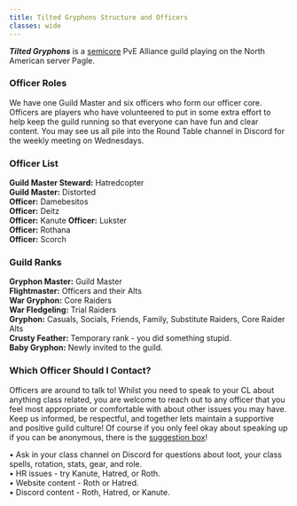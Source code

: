 ```yaml
---
title: Tilted Gryphons Structure and Officers
classes: wide
---
```

**_Tilted Gryphons_** is a [semicore](/pages/semicore) PvE Alliance guild playing on the North American server Pagle. <br />

### Officer Roles
We have one Guild Master and six officers who form our officer core. Officers are players who have volunteered to put in some extra effort to help keep the guild running so that everyone can have fun and clear content. You may see us all pile into the Round Table channel in Discord for the weekly meeting on Wednesdays.

### Officer List
**Guild Master Steward:** Hatredcopter <br />
**Guild Master:** Distorted <br />
**Officer:** Damebesitos <br />
**Officer:** Deitz <br />
**Officer:** Kanute
**Officer:** Lukster <br />
**Officer:** Rothana <br />
**Officer:** Scorch <br />

### Guild Ranks
**Gryphon Master:** Guild Master <br />
**Flightmaster:** Officers and their Alts <br />
**War Gryphon:** Core Raiders <br />
**War Fledgeling:** Trial Raiders <br />
**Gryphon:** Casuals, Socials, Friends, Family, Substitute Raiders, Core Raider Alts <br />
**Crusty Feather:** Temporary rank - you did something stupid. <br />
**Baby Gryphon:** Newly invited to the guild.

### Which Officer Should I Contact?
Officers are around to talk to! Whilst you need to speak to your CL about anything class related, you are welcome to reach out to any officer that you feel most appropriate or comfortable with about other issues you may have. Keep us informed, be respectful, and together lets maintain a supportive and positive guild culture! Of course if you only feel okay about speaking up if you can be anonymous, there is the [suggestion box](https://forms.gle/DWDiP5uZ4MqrgdZe7)!

• Ask in your class channel on Discord for questions about loot, your class spells, rotation, stats, gear, and role. <br />
• HR issues - try Kanute, Hatred, or Roth. <br />
• Website content - Roth or Hatred. <br />
• Discord content - Roth, Hatred, or Kanute.
